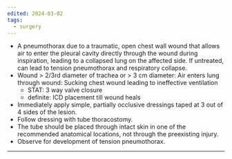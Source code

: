 ```yaml
---
edited: 2024-03-02
tags:
  - surgery
---
```

- A pneumothorax due to a traumatic, open chest wall wound that allows air to enter the pleural cavity directly through the wound during inspiration, leading to a collapsed lung on the affected side. If untreated, can lead to tension pneumothorax and respiratory collapse.
- Wound > 2/3rd diameter of trachea or > 3 cm diameter: Air enters lung through wound: Sucking chest wound leading to ineffective ventilation
	- STAT: 3 way valve closure 
	- definite: ICD placement till wound heals
- Immediately apply simple, partially occlusive dressings taped at 3 out of 4 sides of the lesion. 
- Follow dressing with tube thoracostomy. 
- The tube should be placed through intact skin in one of the recommended anatomical locations, not through the preexisting injury.
- Observe for development of tension pneumothorax.

---
